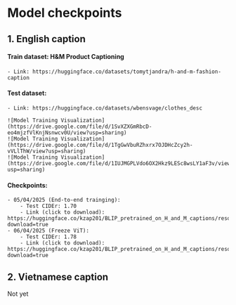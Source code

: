 # Model checkpoints

## 1. English caption
#### Train dataset: H&M Product Captioning
    - Link: https://huggingface.co/datasets/tomytjandra/h-and-m-fashion-caption
#### Test dataset: 
    - Link: https://huggingface.co/datasets/wbensvage/clothes_desc

    ![Model Training Visualization](https://drive.google.com/file/d/1SvXZXGmRbcD-eo4mjzfVlKnjNsnwcv0U/view?usp=sharing)
    ![Model Training Visualization](https://drive.google.com/file/d/1TgGwVbuRZhxrx7OJDHcZcy2h-vVLlThW/view?usp=sharing)
    ![Model Training Visualization](https://drive.google.com/file/d/1IUJMGPLVdo6OX2Hkz9LESc8wsLY1aF3v/view?usp=sharing)
    
#### Checkpoints:
    - 05/04/2025 (End-to-end trainging): 
        - Test CIDEr: 1.70
        - Link (click to download): https://huggingface.co/kzap201/BLIP_pretrained_on_H_and_M_captions/resolve/main/best_checkpoint.pth?download=true
    - 06/04/2025 (Freeze ViT):
        - Test CIDEr: 1.78
        - Link (click to download): https://huggingface.co/kzap201/BLIP_pretrained_on_H_and_M_captions/resolve/main/best_checkpoint_freeze_vit.pth?download=true

## 2. Vietnamese caption
Not yet